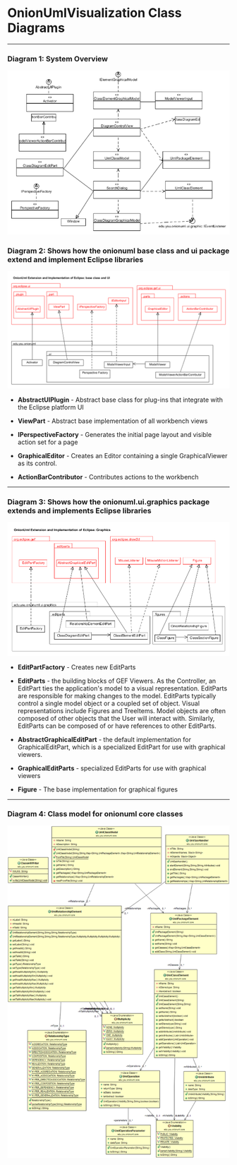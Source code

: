 # OnionUmlVisualization Class Diagrams #
---
### Diagram 1: System Overview ###

![Class diagram showing system overview](images/class_diagram_system_overview.png)


### Diagram 2: Shows how the onionuml base class and ui package extend and implement Eclipse libraries ###

![Class Model showing base class and ui interaction with Eclipse](images/class_model_ui_extension_of_eclipse.png)

- **AbstractUIPlugin** - Abstract base class for plug-ins that integrate with the Eclipse platform UI

- **ViewPart** - Abstract base implementation of all workbench views

- **IPerspectiveFactory** - Generates the initial page layout and visible action set for a page

- **GraphicalEditor** - Creates an Editor containing a single GraphicalViewer as its control. 

- **ActionBarContributor** - Contributes actions to the workbench

***
### Diagram 3: Shows how the onionuml.ui.graphics package extends and implements Eclipse libraries ###

![Class Model showing graphics interaction with Eclipse](images/class_model_graphics_extension_of_eclipse.png)

- **EditPartFactory** - Creates new EditParts

- **EditParts** - the building blocks of GEF Viewers. As the Controller, an EditPart ties the application's model to a visual representation. EditParts are responsible for making changes to the model. EditParts typically control a single model object or a coupled set of object. Visual representations include Figures and TreeItems. Model objects are often composed of other objects that the User will interact with. Similarly, EditParts can be composed of or have references to other EditParts. 

- **AbstractGraphicalEditPart** - the default implementation for GraphicalEditPart, which is a specialized EditPart for use with graphical viewers.
- **GraphicalEditParts** - specialized EditParts for use with graphical viewers


- **Figure** - The base implementation for graphical figures

***
### Diagram 4: Class model for onionuml core classes ###

![Alt text](images/class_model_core.png)




